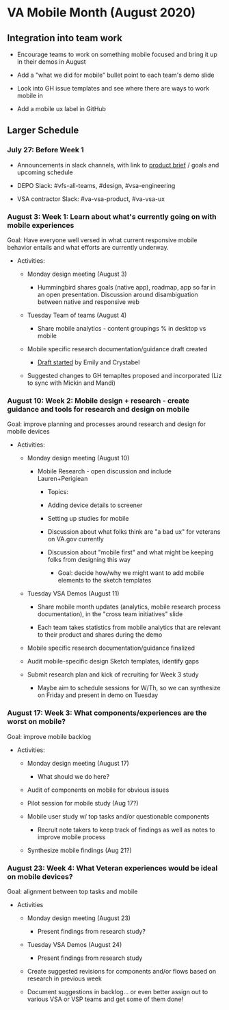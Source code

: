VA Mobile Month (August 2020)
=============================


Integration into team work
--------------------------

-   Encourage teams to work on something mobile focused and bring it up in their demos in August

-   Add a "what we did for mobile" bullet point to each team's demo slide

-   Look into GH issue templates and see where there are ways to work mobile in

-   Add a mobile ux label in GitHub

Larger Schedule
---------------

### July 27: Before Week 1

-   Announcements in slack channels, with link to [product brief](https://github.com/department-of-veterans-affairs/va.gov-team/blob/master/products/platform/mobile-month/readme.md) / goals and upcoming schedule

-   DEPO Slack: #vfs-all-teams, #design, #vsa-engineering

-   VSA contractor Slack: #va-vsa-product, #va-vsa-ux

### August 3: Week 1: Learn about what's currently going on with mobile experiences

Goal: Have everyone well versed in what current responsive mobile behavior entails and what efforts are currently underway.

* Activities: 

   * Monday design meeting (August 3)

      * Hummingbird shares goals (native app), roadmap, app so far in an open presentation. Discussion around disambiguation between native and responsive web

   * Tuesday Team of teams (August 4)

      * Share mobile analytics - content groupings % in desktop vs mobile

   * Mobile specific research documentation/guidance draft created

      * [Draft started](https://docs.google.com/document/d/1aEO3fCrUiqrkQSC_uO4szDnabFRJHeLl79d6aP5WfWo/edit) by Emily and Crystabel

   * Suggested changes to GH temapltes proposed and incorporated (Liz to sync with Mickin and Mandi)

### August 10: Week 2: Mobile design + research - create guidance and tools for research and design on mobile

Goal: improve planning and processes around research and design for mobile devices

* Activities:

   * Monday design meeting (August 10)

      * Mobile Research - open discussion and include Lauren+Perigiean

         * Topics:

         * Adding device details to screener

         * Setting up studies for mobile

         * Discussion about what folks think are "a bad ux" for veterans on VA.gov currently

         * Discussion about "mobile first" and what might be keeping folks from designing this way

            * Goal: decide how/why we might want to add mobile elements to the sketch templates

   * Tuesday VSA Demos (August 11)

      * Share mobile month updates (analytics, mobile research process documentation), in the "cross team initiatives" slide

      * Each team takes statistics from mobile analytics that are relevant to their product and shares during the demo 

   * Mobile specific research documentation/guidance finalized

   * Audit mobile-specific design Sketch templates, identify gaps 

   * Submit research plan and kick of recruiting for Week 3 study

      * Maybe aim to schedule sessions for W/Th, so we can synthesize on Friday and present in demo on Tuesday

### August 17: Week 3: What components/experiences are the worst on mobile? 

Goal: improve mobile backlog

* Activities: 

   * Monday design meeting (August 17)

      * What should we do here?

   * Audit of components on mobile for obvious issues

   * Pilot session for mobile study (Aug 17?)

   * Mobile user study w/ top tasks and/or questionable components
 
      * Recruit note takers to keep track of findings as well as notes to improve mobile process

   * Synthesize mobile findings (Aug 21?)

### August 23: Week 4: What Veteran experiences would be ideal on mobile devices? 

Goal: alignment between top tasks and mobile

* Activities

   * Monday design meeting (August 23)

      * Present findings from research study?

   * Tuesday VSA Demos (August 24)

      * Present findings from research study

   * Create suggested revisions for components and/or flows based on research in previous week

   * Document suggestions in backlog... or even better assign out to various VSA or VSP teams and get some of them done!
